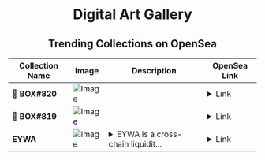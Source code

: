 <div align="center">

# Digital Art Gallery

## Trending Collections on OpenSea

| Collection Name                       | Image                                                                                     | Description                       | OpenSea Link                                                                                          |
|---------------------------------------|-------------------------------------------------------------------------------------------|-----------------------------------|--------------------------------------------------------------------------------------------------------|
| **🎁 BOX#820** | ![Image](https://i.seadn.io/s/raw/files/a44aa0b446856a045edebf0ce733782d.png?w=500&auto=format?w=200&auto=format) |  | <details><summary>Link</summary>[🎁 BOX#820](https://opensea.io/collection/box-820)</details> |
| **🎁 BOX#819** | ![Image](https://i.seadn.io/s/raw/files/b1b07239a891315c25de7ce15f0c9a45.png?w=500&auto=format?w=200&auto=format) |  | <details><summary>Link</summary>[🎁 BOX#819](https://opensea.io/collection/box-819)</details> |
| **EYWA** | ![Image](https://i.seadn.io/s/raw/files/a2db92c32949fd0b49dc15866e93e9a8.png?w=500&auto=format?w=200&auto=format) | <details><summary>EYWA is a cross-chain liquidit...</summary>EYWA is a cross-chain liquidity protocol addressing two key DeFi challenges: liquidity fragmentation and cross-chain bridge vulnerability. Via CrossCurve, a cross-chain trading and yield protocol, EYWA leverages Curve liquidity to ensure minimal slippage and facilitate trading of Curve LP assets.</details> | <details><summary>Link</summary>[EYWA](https://opensea.io/collection/eywa-15)</details> |

</div>